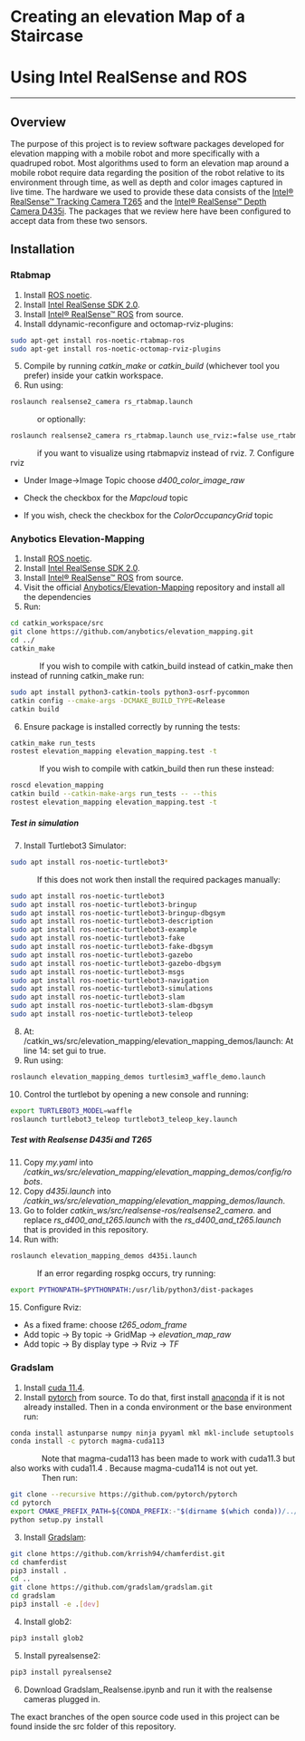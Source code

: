 # Creating an elevation Map of a Staircase
# Using Intel RealSense and ROS
---
## Overview

The purpose of this project is to review software packages developed for elevation mapping with a mobile robot and more specifically with a quadruped robot. Most algorithms used to form an elevation map around a mobile robot require data regarding the position of the robot relative to its environment through time, as well as depth and color images captured in live time. The hardware we used to provide these data consists of the [Intel® RealSense™ Tracking Camera T265] and the [Intel® RealSense™ Depth Camera D435i]. The packages that we review here have been configured to accept data from these two sensors.

## Installation

### Rtabmap
1. Install [ROS noetic].
2. Install [Intel RealSense SDK 2.0].
3. Install [Intel® RealSense™ ROS] from source.
4. Install ddynamic-reconfigure and octomap-rviz-plugins:
```sh
sudo apt-get install ros-noetic-rtabmap-ros
sudo apt-get install ros-noetic-octomap-rviz-plugins
```
5. Compile by running _catkin_make_ or _catkin_build_ (whichever tool you prefer) inside your catkin workspace.
6. Run using:
```sh
roslaunch realsense2_camera rs_rtabmap.launch
```
&nbsp;&nbsp;&nbsp;&nbsp;&nbsp;&nbsp;&nbsp;&nbsp;&nbsp;&nbsp;&nbsp;&nbsp;or optionally:
```sh
roslaunch realsense2_camera rs_rtabmap.launch use_rviz:=false use_rtabmapviz:=false
```
&nbsp;&nbsp;&nbsp;&nbsp;&nbsp;&nbsp;&nbsp;&nbsp;&nbsp;&nbsp;&nbsp;&nbsp;if you want to visualize using rtabmapviz instead of rviz.
7. Configure rviz

- Under Image->Image Topic choose _d400_color_image_raw_  

- Check the checkbox for the _Mapcloud_ topic  

- If you wish, check the checkbox for the _ColorOccupancyGrid_ topic  


### Anybotics Elevation-Mapping
1. Install [ROS noetic].
2. Install [Intel RealSense SDK 2.0].
3. Install [Intel® RealSense™ ROS] from source.
4. Visit the official [Anybotics/Elevation-Mapping] repository and install all the dependencies
5. Run:
```sh
cd catkin_workspace/src
git clone https://github.com/anybotics/elevation_mapping.git
cd ../
catkin_make
```
&nbsp;&nbsp;&nbsp;&nbsp;&nbsp;&nbsp;&nbsp;&nbsp;&nbsp;&nbsp;&nbsp;&nbsp; If you wish to compile with catkin_build instead of catkin_make then instead of running catkin_make run:
```sh
sudo apt install python3-catkin-tools python3-osrf-pycommon
catkin config --cmake-args -DCMAKE_BUILD_TYPE=Release
catkin build
```
6. Ensure package is installed correctly by running the tests:
```sh
catkin_make run_tests
rostest elevation_mapping elevation_mapping.test -t
```
&nbsp;&nbsp;&nbsp;&nbsp;&nbsp;&nbsp;&nbsp;&nbsp;&nbsp;&nbsp;&nbsp;&nbsp; If you wish to compile with catkin_build then run these instead:
```sh
roscd elevation_mapping
catkin build --catkin-make-args run_tests -- --this
rostest elevation_mapping elevation_mapping.test -t
```
##### Test in simulation

7. Install Turtlebot3 Simulator:
```sh
sudo apt install ros-noetic-turtlebot3*
```
&nbsp;&nbsp;&nbsp;&nbsp;&nbsp;&nbsp;&nbsp;&nbsp;&nbsp;&nbsp;&nbsp;&nbsp;If this does not work then install the required packages manually:
```sh
sudo apt install ros-noetic-turtlebot3
sudo apt install ros-noetic-turtlebot3-bringup
sudo apt install ros-noetic-turtlebot3-bringup-dbgsym
sudo apt install ros-noetic-turtlebot3-description
sudo apt install ros-noetic-turtlebot3-example
sudo apt install ros-noetic-turtlebot3-fake
sudo apt install ros-noetic-turtlebot3-fake-dbgsym
sudo apt install ros-noetic-turtlebot3-gazebo
sudo apt install ros-noetic-turtlebot3-gazebo-dbgsym
sudo apt install ros-noetic-turtlebot3-msgs
sudo apt install ros-noetic-turtlebot3-navigation
sudo apt install ros-noetic-turtlebot3-simulations
sudo apt install ros-noetic-turtlebot3-slam
sudo apt install ros-noetic-turtlebot3-slam-dbgsym
sudo apt install ros-noetic-turtlebot3-teleop
```

8. At: /catkin_ws/src/elevation_mapping/elevation_mapping_demos/launch:
At line 14: set gui to true.
9. Run using:
```sh
roslaunch elevation_mapping_demos turtlesim3_waffle_demo.launch
```
10. Control the turtlebot by opening a new console and running:
```sh
export TURTLEBOT3_MODEL=waffle
roslaunch turtlebot3_teleop turtlebot3_teleop_key.launch
```
##### Test with Realsense D435i and T265
11. Copy _my.yaml_ into _/catkin_ws/src/elevation_mapping/elevation_mapping_demos/config/robots_.
12. Copy _d435i.launch_ into _/catkin_ws/src/elevation_mapping/elevation_mapping_demos/launch_.
13. Go to folder _catkin_ws/src/realsense-ros/realsense2_camera_.
and replace _rs_d400_and_t265.launch_ with the _rs_d400_and_t265.launch_ that is provided in this repository.
14. Run with:
```sh
roslaunch elevation_mapping_demos d435i.launch
```
&nbsp;&nbsp;&nbsp;&nbsp;&nbsp;&nbsp;&nbsp;&nbsp;&nbsp;&nbsp;&nbsp;&nbsp;If an error regarding rospkg occurs, try running:
```sh
export PYTHONPATH=$PYTHONPATH:/usr/lib/python3/dist-packages
```
15. Configure Rviz:
* As a fixed frame: choose _t265_odom_frame_
* Add topic -> By topic -> GridMap -> _elevation_map_raw_
* Add topic -> By display type -> Rviz -> _TF_

### Gradslam
1. Install [cuda 11.4].
2. Install [pytorch] from source.
To do that, first install [anaconda] if it is not already installed.
Then in a conda environment or the base environment run:
```sh
conda install astunparse numpy ninja pyyaml mkl mkl-include setuptools cmake cffi typing_extensions future six requests dataclasses
conda install -c pytorch magma-cuda113
```
&nbsp;&nbsp;&nbsp;&nbsp;&nbsp;&nbsp;&nbsp;&nbsp;&nbsp;&nbsp;&nbsp;&nbsp;&nbsp;&nbsp;Note that magma-cuda113 has been made to work with cuda11.3 but also works with cuda11.4 . Because magma-cuda114 is not out yet.
&nbsp;&nbsp;&nbsp;&nbsp;&nbsp;&nbsp;&nbsp;&nbsp;&nbsp;&nbsp;&nbsp;&nbsp;&nbsp;&nbsp;Then run:
```sh
git clone --recursive https://github.com/pytorch/pytorch
cd pytorch
export CMAKE_PREFIX_PATH=${CONDA_PREFIX:-"$(dirname $(which conda))/../"}
python setup.py install
```
3. Install [Gradslam]:
```sh
git clone https://github.com/krrish94/chamferdist.git
cd chamferdist
pip3 install .
cd ..
git clone https://github.com/gradslam/gradslam.git
cd gradslam
pip3 install -e .[dev]
```
4. Install glob2:
```sh
pip3 install glob2
```
5. Install pyrealsense2:
```sh
pip3 install pyrealsense2
```
6. Download Gradslam_Realsense.ipynb and run it with the realsense cameras plugged in.

The exact branches of the open source code used in this project can be found inside the src folder of this repository. 

   [Intel® RealSense™ Tracking Camera T265]: <https://www.intelrealsense.com/tracking-camera-t265/>
   [Intel® RealSense™ Depth Camera D435i]: <https://www.intelrealsense.com/depth-camera-d435i/>
   [Intel RealSense SDK 2.0]: <https://github.com/IntelRealSense/librealsense/blob/development/doc/distribution_linux.md>
   [ROS noetic]: <http://wiki.ros.org/noetic/Installation/Ubuntu>
   [Intel® RealSense™ ROS]: <https://github.com/IntelRealSense/realsense-ros>
   [Anybotics/Elevation-Mapping]: <https://github.com/ANYbotics/elevation_mapping>
   [cuda 11.4]: https://developer.nvidia.com/cuda-downloads?target_os=Linux&target_arch=x86_64&Distribution=Ubuntu&target_version=20.04&target_type=deb_local
   [pytorch]: <https://github.com/pytorch/pytorch#from-source>
   [anaconda]: <https://www.anaconda.com/products/individual-d#download-section>
   [Gradslam]: <https://github.com/gradslam/gradslam#installation>